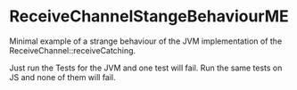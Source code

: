 # ReceiveChannelStangeBehaviourME
Minimal example of a strange behaviour of the JVM implementation of the ReceiveChannel::receiveCatching.

Just run the Tests for the JVM and one test will fail.
Run the same tests on JS and none of them will fail.

